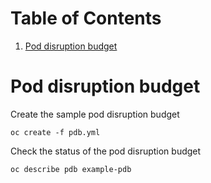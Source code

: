 
# Table of Contents

1.  [Pod disruption budget](#orgc9dfe0b)


<a id="orgc9dfe0b"></a>

# Pod disruption budget

Create the sample pod disruption budget

    oc create -f pdb.yml

Check the status of the pod disruption budget

    oc describe pdb example-pdb
